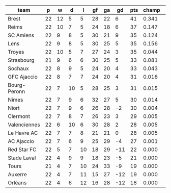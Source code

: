 |     team     | p  | w  | d  | l  | gf | ga | gd  | pts | champ | top2  | top3  | top4  |  5-7  | bot4  | bot3  | bot2  |
|--------------|----|----|----|----|----|----|-----|-----|-------|-------|-------|-------|-------|-------|-------|-------|
| Brest        | 22 | 12 |  5 |  5 | 28 | 22 |   6 |  41 | 0.341 | 0.528 | 0.668 | 0.765 | 0.162 | 0.000 | 0.000 | 0.000|
| Reims        | 22 | 10 |  7 |  5 | 24 | 18 |   6 |  37 | 0.147 | 0.296 | 0.430 | 0.546 | 0.261 | 0.001 | 0.000 | 0.000|
| SC Amiens    | 22 |  9 |  8 |  5 | 30 | 21 |   9 |  35 | 0.124 | 0.269 | 0.405 | 0.520 | 0.258 | 0.001 | 0.000 | 0.000|
| Lens         | 22 |  9 |  8 |  5 | 30 | 25 |   5 |  35 | 0.156 | 0.314 | 0.445 | 0.565 | 0.242 | 0.000 | 0.000 | 0.000|
| Troyes       | 22 | 10 |  5 |  7 | 27 | 24 |   3 |  35 | 0.044 | 0.104 | 0.181 | 0.268 | 0.264 | 0.004 | 0.001 | 0.000|
| Strasbourg   | 21 |  9 |  6 |  6 | 30 | 25 |   5 |  33 | 0.081 | 0.179 | 0.290 | 0.394 | 0.277 | 0.002 | 0.001 | 0.000|
| Sochaux      | 22 |  8 |  9 |  5 | 24 | 20 |   4 |  33 | 0.043 | 0.110 | 0.188 | 0.275 | 0.276 | 0.005 | 0.001 | 0.000|
| GFC Ajaccio  | 22 |  8 |  7 |  7 | 24 | 20 |   4 |  31 | 0.016 | 0.052 | 0.093 | 0.145 | 0.229 | 0.011 | 0.003 | 0.001|
| Bourg-Peronn | 22 |  7 | 10 |  5 | 28 | 25 |   3 |  31 | 0.015 | 0.037 | 0.070 | 0.119 | 0.204 | 0.019 | 0.007 | 0.003|
| Nimes        | 22 |  7 |  9 |  6 | 32 | 27 |   5 |  30 | 0.014 | 0.047 | 0.088 | 0.143 | 0.216 | 0.018 | 0.005 | 0.002|
| Niort        | 22 |  7 |  9 |  6 | 26 | 28 |  -2 |  30 | 0.004 | 0.015 | 0.033 | 0.056 | 0.138 | 0.046 | 0.018 | 0.006|
| Clermont     | 22 |  7 |  8 |  7 | 26 | 23 |   3 |  29 | 0.005 | 0.017 | 0.035 | 0.064 | 0.139 | 0.048 | 0.020 | 0.006|
| Valenciennes | 22 |  6 | 10 |  6 | 30 | 28 |   2 |  28 | 0.005 | 0.014 | 0.033 | 0.060 | 0.134 | 0.057 | 0.023 | 0.009|
| Le Havre AC  | 22 |  7 |  7 |  8 | 21 | 21 |   0 |  28 | 0.005 | 0.017 | 0.035 | 0.065 | 0.146 | 0.041 | 0.016 | 0.006|
| AC Ajaccio   | 22 |  7 |  6 |  9 | 25 | 29 |  -4 |  27 | 0.001 | 0.003 | 0.006 | 0.014 | 0.045 | 0.171 | 0.087 | 0.032|
| Red Star FC  | 22 |  5 |  7 | 10 | 18 | 29 | -11 |  22 | 0.000 | 0.000 | 0.000 | 0.000 | 0.002 | 0.662 | 0.481 | 0.292|
| Stade Laval  | 22 |  4 |  9 |  9 | 18 | 23 |  -5 |  21 | 0.000 | 0.000 | 0.000 | 0.001 | 0.004 | 0.545 | 0.376 | 0.205|
| Tours        | 21 |  4 |  7 | 10 | 24 | 33 |  -9 |  19 | 0.000 | 0.000 | 0.000 | 0.000 | 0.001 | 0.779 | 0.635 | 0.446|
| Auxerre      | 22 |  4 |  7 | 11 | 15 | 27 | -12 |  19 | 0.000 | 0.000 | 0.000 | 0.000 | 0.002 | 0.692 | 0.520 | 0.337|
| Orléans      | 22 |  4 |  6 | 12 | 16 | 28 | -12 |  18 | 0.000 | 0.000 | 0.000 | 0.000 | 0.000 | 0.899 | 0.806 | 0.655|
